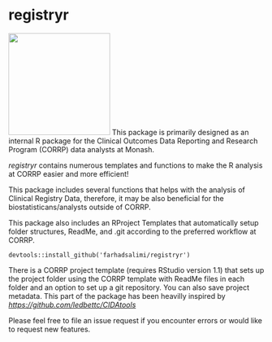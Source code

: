# registryr
<img src="https://user-images.githubusercontent.com/17774002/145996517-dd2e0e3d-22be-43a7-b273-095ddaa39fa8.png" width="200" height="200" />
This package is primarily designed as an internal R package for the Clinical Outcomes Data Reporting and Research Program (CORRP) data analysts at Monash. 

*registryr* contains numerous templates and functions to make the R analysis at CORRP easier and more efficient!

This package includes several functions that helps with the analysis of Clinical Registry Data, therefore, it may be also beneficial for the biostatisticans/analysts outside of CORRP.

This package also includes an RProject Templates that automatically setup folder structures, ReadMe, and .git according to the preferred workflow at CORRP.

```console
devtools::install_github('farhadsalimi/registryr')
```
There is a CORRP project template (requires RStudio version 1.1) that sets up the project folder using the CORRP template with ReadMe files in each folder and an option to set up a git repository.
You can also save project metadata. This part of the package has been heavilly inspired by *https://github.com/ledbettc/CIDAtools*

Please feel free to file an issue request if you encounter errors or would like to request new features.

